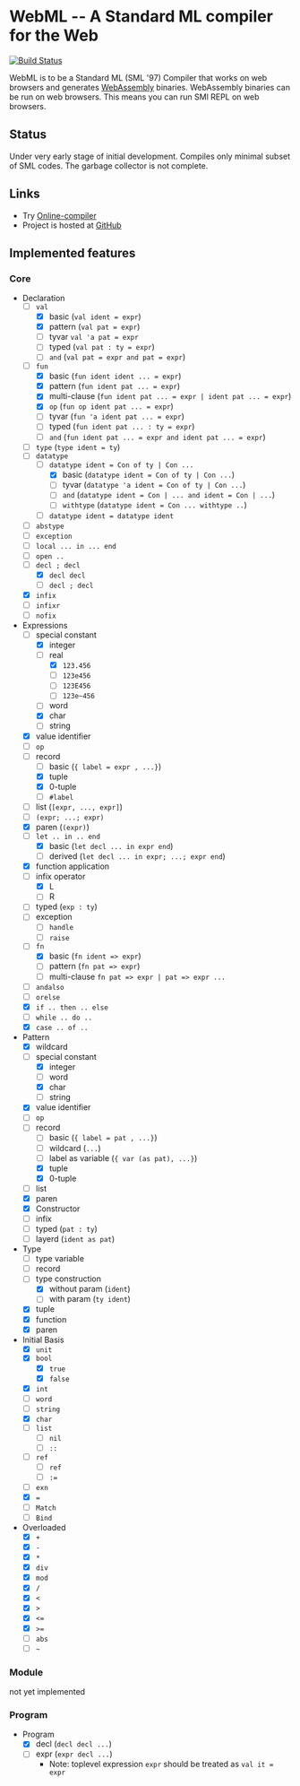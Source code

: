 # WebML -- A Standard ML compiler for the Web
[![Build Status](https://travis-ci.org/KeenS/webml.svg?branch=master)](https://travis-ci.org/KeenS/webml)

WebML is to be a Standard ML (SML '97) Compiler that works on web browsers and generates [WebAssembly](http://WebAssembly.org) binaries. WebAssembly binaries can be run on web browsers.
This means you can run SMl REPL on web browsers.

## Status
Under very early stage of initial development.
Compiles only minimal subset of SML codes. The garbage collector is not complete.

## Links

* Try [Online-compiler](https://KeenS.github.io/webml/online-compiler.html)
* Project is hosted at [GitHub](https://github.com/KeenS/webml)

## Implemented features
### Core

* Declaration
  + [ ] `val`
    - [x] basic (`val ident = expr`)
    - [x] pattern (`val pat = expr`)
    - [ ] tyvar `val 'a pat = expr`
    - [ ] typed (`val pat : ty = expr`)
    - [ ] `and` (`val pat = expr and pat = expr`)
  + [ ] `fun`
    - [x] basic (`fun ident ident ... = expr`)
    - [x] pattern (`fun ident pat ... = expr`)
    - [x] multi-clause (`fun ident pat ... = expr | ident pat ... = expr`)
    - [x] `op` (`fun op ident pat ... = expr`)
    - [ ] tyvar (`fun 'a ident pat ... = expr`)
    - [ ] typed (`fun ident pat ... : ty = expr`)
    - [ ] `and` (`fun ident pat ... = expr and ident pat ... = expr`)
  + [ ] `type` (`type ident = ty`)
  + [ ] `datatype`
    - [ ] `datatype ident = Con of ty | Con ...`
      - [x] basic (`datatype ident = Con of ty | Con ...`)
      - [ ] tyvar (`datatype 'a ident = Con of ty | Con ...`)
      - [ ] `and` (`datatype ident = Con | ... and ident = Con | ...`)
      - [ ] `withtype` (`datatype ident = Con ... withtype ..`)
    - [ ] `datatype ident = datatype ident`
  + [ ] `abstype`
  + [ ] `exception`
  + [ ] `local ... in ... end`
  + [ ] `open ..`
  + [ ] `decl ; decl`
    - [x] `decl decl`
    - [ ] `decl ; decl`
  + [x] `infix`
  + [ ] `infixr`
  + [ ] `nofix`
* Expressions
  + [ ] special constant
    - [x] integer
    - [ ] real
      - [x] `123.456`
      - [ ] `123e456`
      - [ ] `123E456`
      - [ ] `123e~456`
    - [ ] word
    - [x] char
    - [ ] string
  + [x] value identifier
  + [ ] `op`
  + [ ] record
    - [ ] basic (`{ label = expr , ...}`)
    - [x] tuple
    - [x] 0-tuple
    - [ ] `#label`
  + [ ] list (`[expr, ..., expr]`)
  + [ ] `(expr; ...; expr)`
  + [x] paren (`(expr)`)
  + [ ] `let .. in .. end`
    - [x] basic (`let decl ... in expr end`)
    - [ ] derived (`let decl ... in expr; ...; expr end`)
  + [x] function application
  + [ ] infix operator
    - [x] L
    - [ ] R
  + [ ] typed (`exp : ty`)
  + [ ] exception
    - [ ] `handle`
    - [ ] `raise`
  + [ ] `fn`
    - [x] basic (`fn ident => expr`)
    - [ ] pattern (`fn pat => expr`)
    - [ ] multi-clause `fn pat => expr | pat => expr ...`
  + [ ] `andalso`
  + [ ] `orelse`
  + [x] `if .. then .. else`
  + [ ] `while .. do ..`
  + [x] `case .. of ..`
* Pattern
  + [x] wildcard
  + [ ] special constant
    - [x] integer
    - [ ] word
    - [x] char
    - [ ] string
  + [x]  value identifier
  + [ ] `op`
  + [ ] record
    - [ ] basic (`{ label = pat , ...}`)
    - [ ] wildcard (`...`)
    - [ ] label as variable (`{ var (as pat), ...}`)
    - [x] tuple
    - [x] 0-tuple
  + [ ] list
  + [x] paren
  + [x] Constructor
  + [ ] infix
  + [ ] typed (`pat : ty`)
  + [ ] layerd (`ident as pat`)
* Type
  + [ ] type variable
  + [ ] record
  + [ ] type construction
    - [x] without param (`ident`)
    - [ ] with param (`ty ident`)
  + [x] tuple
  + [x] function
  + [x] paren
* Initial Basis
  + [x] `unit`
  + [x] `bool`
    - [x] `true`
    - [x] `false`
  + [x] `int`
  + [ ] `word`
  + [ ] `string`
  + [x] `char`
  + [ ] `list`
    - [ ] `nil`
    - [ ] `::`
  + [ ] `ref`
    - [ ] `ref`
    - [ ] `:=`
  + [ ] `exn`
  + [x] `=`
  + [ ] `Match`
  + [ ] `Bind`
* Overloaded
  + [x] `+`
  + [x] `-`
  + [x] `*`
  + [x] `div`
  + [x] `mod`
  + [x] `/`
  + [x] `<`
  + [x] `>`
  + [x] `<=`
  + [x] `>=`
  + [ ] `abs`
  + [ ] `~`

### Module

not yet implemented

### Program

* Program
  + [x] decl (`decl decl ...`)
  + [ ] expr (`expr decl ...`)
    - Note: toplevel expression `expr` should be treated as `val it = expr`
